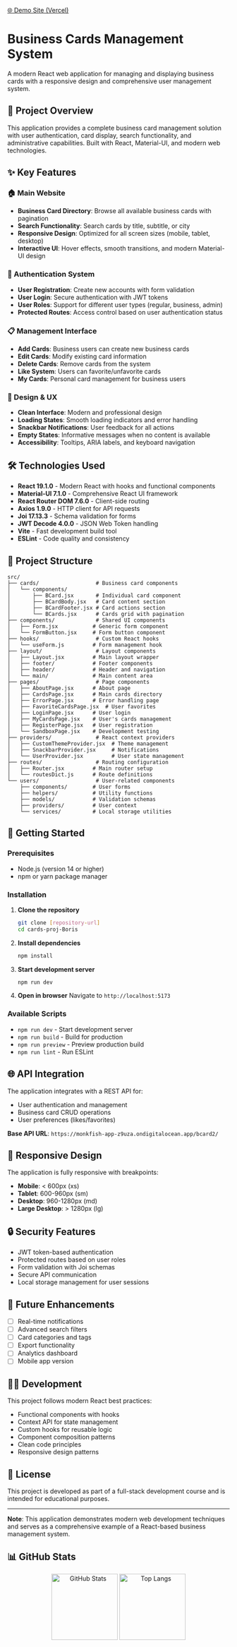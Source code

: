 [🌐 Demo Site (Vercel)](https://cards-proj-boris-main.vercel.app)

# Business Cards Management System 

A modern React web application for managing and displaying business cards with a responsive design and comprehensive user management system.

## 🚀 Project Overview

This application provides a complete business card management solution with user authentication, card display, search functionality, and administrative capabilities. Built with React, Material-UI, and modern web technologies.

## ✨ Key Features

### 🏠 Main Website
- **Business Card Directory**: Browse all available business cards with pagination
- **Search Functionality**: Search cards by title, subtitle, or city
- **Responsive Design**: Optimized for all screen sizes (mobile, tablet, desktop)
- **Interactive UI**: Hover effects, smooth transitions, and modern Material-UI design

### 🔐 Authentication System
- **User Registration**: Create new accounts with form validation
- **User Login**: Secure authentication with JWT tokens
- **User Roles**: Support for different user types (regular, business, admin)
- **Protected Routes**: Access control based on user authentication status

### 📋 Management Interface
- **Add Cards**: Business users can create new business cards
- **Edit Cards**: Modify existing card information
- **Delete Cards**: Remove cards from the system
- **Like System**: Users can favorite/unfavorite cards
- **My Cards**: Personal card management for business users

### 🎨 Design & UX
- **Clean Interface**: Modern and professional design
- **Loading States**: Smooth loading indicators and error handling
- **Snackbar Notifications**: User feedback for all actions
- **Empty States**: Informative messages when no content is available
- **Accessibility**: Tooltips, ARIA labels, and keyboard navigation

## 🛠️ Technologies Used

- **React 19.1.0** - Modern React with hooks and functional components
- **Material-UI 7.1.0** - Comprehensive React UI framework
- **React Router DOM 7.6.0** - Client-side routing
- **Axios 1.9.0** - HTTP client for API requests
- **Joi 17.13.3** - Schema validation for forms
- **JWT Decode 4.0.0** - JSON Web Token handling
- **Vite** - Fast development build tool
- **ESLint** - Code quality and consistency

## 📁 Project Structure

```
src/
├── cards/                  # Business card components
│   └── components/
│       ├── BCard.jsx       # Individual card component
│       ├── BCardBody.jsx   # Card content section
│       ├── BCardFooter.jsx # Card actions section
│       └── BCards.jsx      # Cards grid with pagination
├── components/             # Shared UI components
│   ├── Form.jsx           # Generic form component
│   └── FormButton.jsx     # Form button component
├── hooks/                  # Custom React hooks
│   └── useForm.js         # Form management hook
├── layout/                 # Layout components
│   ├── Layout.jsx         # Main layout wrapper
│   ├── footer/            # Footer components
│   ├── header/            # Header and navigation
│   └── main/              # Main content area
├── pages/                  # Page components
│   ├── AboutPage.jsx      # About page
│   ├── CardsPage.jsx      # Main cards directory
│   ├── ErrorPage.jsx      # Error handling page
│   ├── FavoriteCardsPage.jsx  # User favorites
│   ├── LoginPage.jsx      # User login
│   ├── MyCardsPage.jsx    # User's cards management
│   ├── RegisterPage.jsx   # User registration
│   └── SandboxPage.jsx    # Development testing
├── providers/              # React context providers
│   ├── CustomThemeProvider.jsx  # Theme management
│   ├── SnackbarProvider.jsx     # Notifications
│   └── UserProvider.jsx         # User state management
├── routes/                 # Routing configuration
│   ├── Router.jsx         # Main router setup
│   └── routesDict.js      # Route definitions
└── users/                  # User-related components
    ├── components/        # User forms
    ├── helpers/           # Utility functions
    ├── models/            # Validation schemas
    ├── providers/         # User context
    └── services/          # Local storage utilities
```

## 🚀 Getting Started

### Prerequisites
- Node.js (version 14 or higher)
- npm or yarn package manager

### Installation

1. **Clone the repository**
   ```bash
   git clone [repository-url]
   cd cards-proj-Boris
   ```

2. **Install dependencies**
   ```bash
   npm install
   ```

3. **Start development server**
   ```bash
   npm run dev
   ```

4. **Open in browser**
   Navigate to `http://localhost:5173`

### Available Scripts

- `npm run dev` - Start development server
- `npm run build` - Build for production
- `npm run preview` - Preview production build
- `npm run lint` - Run ESLint

## 🌐 API Integration

The application integrates with a REST API for:
- User authentication and management
- Business card CRUD operations
- User preferences (likes/favorites)

**Base API URL**: `https://monkfish-app-z9uza.ondigitalocean.app/bcard2/`

## 📱 Responsive Design

The application is fully responsive with breakpoints:
- **Mobile**: < 600px (xs)
- **Tablet**: 600-960px (sm)
- **Desktop**: 960-1280px (md)
- **Large Desktop**: > 1280px (lg)

## 🔒 Security Features

- JWT token-based authentication
- Protected routes based on user roles
- Form validation with Joi schemas
- Secure API communication
- Local storage management for user sessions

## 🎯 Future Enhancements

- [ ] Real-time notifications
- [ ] Advanced search filters
- [ ] Card categories and tags
- [ ] Export functionality
- [ ] Analytics dashboard
- [ ] Mobile app version

## 👨‍💻 Development

This project follows modern React best practices:
- Functional components with hooks
- Context API for state management
- Custom hooks for reusable logic
- Component composition patterns
- Clean code principles
- Responsive design patterns

## 📄 License

This project is developed as part of a full-stack development course and is intended for educational purposes.

---

**Note**: This application demonstrates modern web development techniques and serves as a comprehensive example of a React-based business management system.

## 📊 GitHub Stats

<p align="center">
  <img src="https://github-readme-stats.vercel.app/api?username=boris2024-spec&show_icons=true&theme=radical" alt="GitHub Stats" height="150"/>
  <img src="https://github-readme-stats.vercel.app/api/top-langs/?username=boris2024-spec&layout=compact&theme=radical" alt="Top Langs" height="150"/>
</p>
